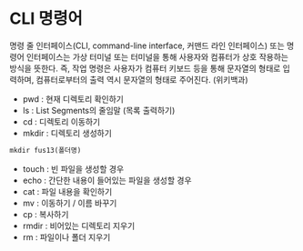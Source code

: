 # CLI 명령어

명령 줄 인터페이스(CLI, command-line interface, 커맨드 라인 인터페이스) 또는 명령어 인터페이스는 가상 터미널 또는 터미널을 통해 사용자와 컴퓨터가 상호 작용하는 방식을 뜻한다. 즉, 작업 명령은 사용자가 컴퓨터 키보드 등을 통해 문자열의 형태로 입력하며, 컴퓨터로부터의 출력 역시 문자열의 형태로 주어진다. (위키백과)
* pwd : 현재 디렉토리 확인하기
* ls : List Segments의 줄임말 (목록 출력하기)
* cd : 디렉토리 이동하기
* mkdir : 디렉토리 생성하기
``` md
mkdir fus13(폴더명)
```
* touch : 빈 파일을 생성할 경우
* echo : 간단한 내용이 들어있는 파일을 생성할 경우
* cat : 파일 내용을 확인하기
* mv : 이동하기 / 이름 바꾸기
* cp : 복사하기
* rmdir : 비어있는 디렉토리 지우기
* rm : 파일이나 폴더 지우기
